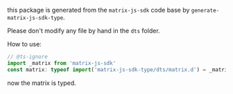 this package is generated from the `matrix-js-sdk` code base by `generate-matrix-js-sdk-type`.

Please don't modify any file by hand in the `dts` folder.

How to use:

```ts
// @ts-ignore
import _matrix from 'matrix-js-sdk'
const matrix: typeof import('matrix-js-sdk-type/dts/matrix.d') = _matrix
```

now the matrix is typed.

